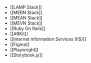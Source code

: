 - [[LAMP Stack]]
- [[MERN Stack]]
- [[MEAN Stack]]
- [[MEVN Stack]]
- [[Ruby On Rails]]
- [[ARKit]]
- [[Internet Information Services (IIS)]]
- [[Figma]]
- [[Playwright]]
- [[Storybook.js]]